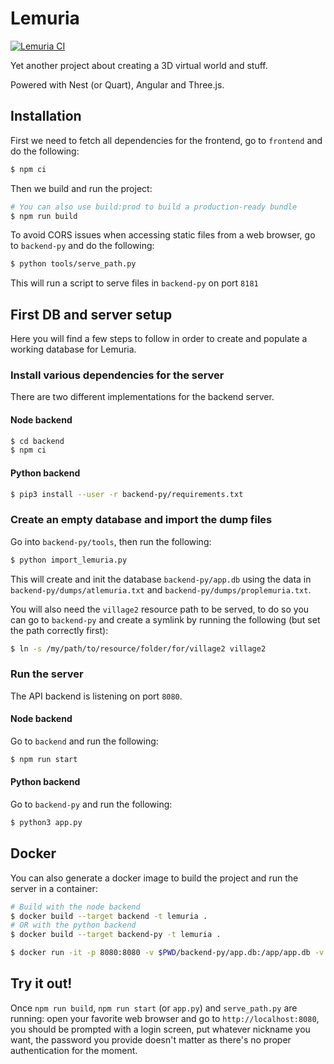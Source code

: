# Lemuria

[![Lemuria CI](https://github.com/7185/lemuria/actions/workflows/lemuria.yml/badge.svg)](https://github.com/7185/lemuria/actions/workflows/lemuria.yml)

Yet another project about creating a 3D virtual world and stuff.

Powered with Nest (or Quart), Angular and Three.js.

## Installation

First we need to fetch all dependencies for the frontend, go to `frontend` and do the following:

```bash
$ npm ci
```

Then we build and run the project:

```bash
# You can also use build:prod to build a production-ready bundle
$ npm run build
```

To avoid CORS issues when accessing static files from a web browser, go to `backend-py` and do the following:

```bash
$ python tools/serve_path.py
```

This will run a script to serve files in `backend-py` on port `8181`

## First DB and server setup

Here you will find a few steps to follow in order to create and populate a working database for Lemuria.

### Install various dependencies for the server

There are two different implementations for the backend server.

#### Node backend
```bash
$ cd backend
$ npm ci
```

#### Python backend
```bash
$ pip3 install --user -r backend-py/requirements.txt
```
### Create an empty database and import the dump files

Go into `backend-py/tools`, then run the following:

```bash
$ python import_lemuria.py
```

This will create and init the database `backend-py/app.db` using the data in `backend-py/dumps/atlemuria.txt` and `backend-py/dumps/proplemuria.txt`.

You will also need the `village2` resource path to be served, to do so you can go to `backend-py`
and create a symlink by running the following (but set the path correctly first):

```bash
$ ln -s /my/path/to/resource/folder/for/village2 village2
```

### Run the server

The API backend is listening on port `8080`.

#### Node backend
Go to `backend` and run the following:

```bash
$ npm run start
```

#### Python backend
Go to `backend-py` and run the following:

```bash
$ python3 app.py
```

## Docker

You can also generate a docker image to build the project and run the server in a container:

```bash
# Build with the node backend
$ docker build --target backend -t lemuria .
# OR with the python backend
$ docker build --target backend-py -t lemuria .

$ docker run -it -p 8080:8080 -v $PWD/backend-py/app.db:/app/app.db -v $PWD/dumps:/app/dumps lemuria
```

## Try it out!

Once `npm run build`, `npm run start` (or `app.py`) and `serve_path.py` are running: open your favorite web browser and go to `http://localhost:8080`,
you should be prompted with a login screen, put whatever nickname you want, the password you provide doesn't matter as
there's no proper authentication for the moment.
